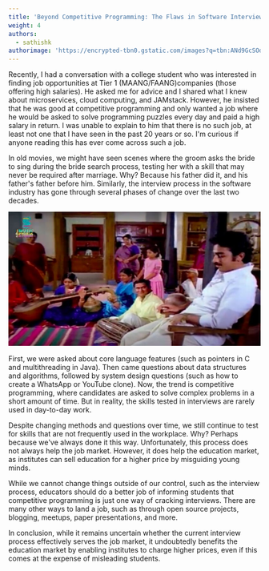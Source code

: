 ```yaml
---
title: 'Beyond Competitive Programming: The Flaws in Software Interview Process'
weight: 4
authors:
  - sathishk
authorimage: 'https://encrypted-tbn0.gstatic.com/images?q=tbn:ANd9GcSOd256TcC6vcaQ99TYzoP0pBbch9_Q-bbrmw&usqp=CAU'
---
```



Recently, I had a conversation with a college student who was interested in finding job opportunities at Tier 1 (MAANG/FAANG)companies (those offering high salaries). He asked me for advice and I shared what I knew about microservices, cloud computing, and JAMstack. However, he insisted that he was good at competitive programming and only wanted a job where he would be asked to solve programming puzzles every day and paid a high salary in return. I was unable to explain to him that there is no such job, at least not one that I have seen in the past 20 years or so. I'm curious if anyone reading this has ever come across such a job.

In old movies, we might have seen scenes where the groom asks the bride to sing during the bride search process, testing her with a skill that may never be required after marriage. Why? Because his father did it, and his father's father before him. Similarly, the interview process in the software industry has gone through several phases of change over the last two decades.

![Vapav](/images/competitive-programming.jpeg)

First, we were asked about core language features (such as pointers in C and multithreading in Java). Then came questions about data structures and algorithms, followed by system design questions (such as how to create a WhatsApp or YouTube clone). Now, the trend is competitive programming, where candidates are asked to solve complex problems in a short amount of time. But in reality, the skills tested in interviews are rarely used in day-to-day work.

Despite changing methods and questions over time, we still continue to test for skills that are not frequently used in the workplace. Why? Perhaps because we've always done it this way. Unfortunately, this process does not always help the job market. However, it does help the education market, as institutes can sell education for a higher price by misguiding young minds.

While we cannot change things outside of our control, such as the interview process, educators should do a better job of informing students that competitive programming is just one way of cracking interviews. There are many other ways to land a job, such as through open source projects, blogging, meetups, paper presentations, and more.

In conclusion, while it remains uncertain whether the current interview process effectively serves the job market, it undoubtedly benefits the education market by enabling institutes to charge higher prices, even if this comes at the expense of misleading students.